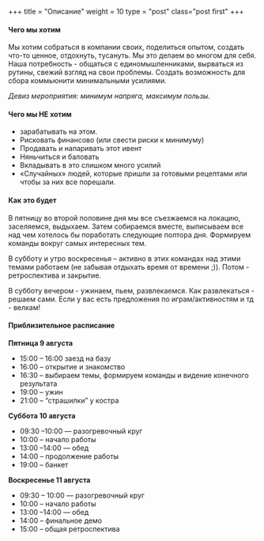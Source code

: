+++
title = "Описание"
weight = 10
type = "post"
class="post first"
+++
&nbsp; 

#### Чего мы хотим 
Мы хотим собраться в компании своих, поделиться опытом, создать что-то ценное, отдохнуть, тусануть. 
Мы это делаем во многом для себя. 
Наша потребность - общаться с единомышленниками, вырваться из рутины, свежий взгляд на свои проблемы. 
Создать возможность для сбора коммьюнити минимальными усилиями. 

*Девиз мероприятия: минимум напряга, максимум пользы.*    

#### Чего мы НЕ хотим

- зарабатывать на этом.
- Рисковать финансово (или свести риски к минимуму) 
- Продавать и напаривать этот ивент
- Няньчиться и баловать
- Вкладывать в это слишком много усилий
- «Случайных» людей, которые пришли за готовыми рецептами или чтобы за них все порешали.

#### Как это будет
В пятницу во второй половине дня мы все съезжаемся на локацию, заселяемся, выдыхаем. Затем собираемся вместе, выписываем все над чем хотелось бы поработать следующие полтора дня. Формируем команды вокруг самых интересных тем. 

В субботу и утро воскресенья – активно в этих командах над этими темами работаем (не забывая отдыхать время от времени ;)). 
Потом - ретроспектива и закрытие. 

В субботу вечером - ужинаем, пьем, развлекаемся. Как развлекаться - решаем сами. Если у вас есть предложения по играм/активностям и тд - велкам!

#### Приблизительное расписание
**Пятница 9 августа**

* 15:00 – 16:00 заезд на базу
* 16:00 – открытие и знакомство
* 16:30 – выбираем темы, формируем команды и видение конечного результата
* 19:00 – ужин
* 21:00 – “страшилки” у костра


**Суббота 10 августа**

* 09:30 –10:00 — разогревочный круг
* 10:00 – начало работы
* 13:00 –14:00 — обед
* 14:00 – продолжение работы
* 19:00 – банкет


**Воскресенье 11 августа**

* 09:30 – 10:00 — разогревочный круг
* 10:00 – начало работы
* 13:00 –14:00 — обед
* 14:00 – финальное демо
* 15:00 – общая ретроспектива